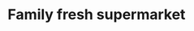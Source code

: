 ---
title: "Family fresh supermarket"
url: /changanacherry/family-fresh-supermarket/
shop: Supermarkt
---